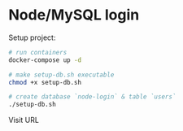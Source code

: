# Node/MySQL login

Setup project:

```sh
# run containers
docker-compose up -d

# make setup-db.sh executable
chmod +x setup-db.sh

# create database `node-login` & table `users`
./setup-db.sh
```

Visit URL

